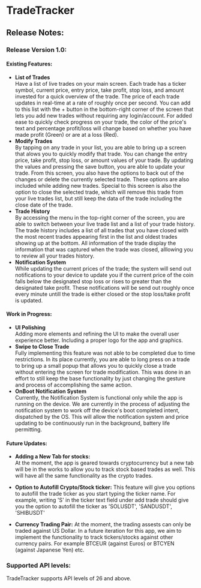 # TradeTracker
 
## Release Notes:
### Release Version 1.0:
#### Existing Features:
  * **List of Trades**  
        Have a list of live trades on your main screen. Each trade has a ticker symbol, current price, entry price, take profit, stop loss, and amount invested for a quick overview of the trade. The price of
        each trade updates in real-time at a rate of roughly once per second. You can add to this list with the + button in the bottom-right corner of the screen that lets you add new trades
        without requiring any login/account. For added ease to quickly check progress on your trade, the color of the price's text and percentage profit/loss will change based on whether you have made profit (Green) or
        are at a loss (Red).
 * **Modify Trades**  
       By tapping on any trade in your list, you are able to bring up a screen that alows you to quickly modify that trade. You can change the entry price, take profit, stop loss, or amount values
       of your trade. By updating the values and pressing the save button, you are able to update your trade. From this screen, you also have the options to back out of the changes or delete
       the currently selected trade. These options are also included while adding new trades. Special to this screen is also the option to close the selected trade, which will remove this trade from
       your live trades list, but still keep the data of the trade including the close date of the trade.
 * **Trade History**  
       By accessing the menu in the top-right corner of the screen, you are able to switch between your live trade list and a list of your trade history. The trade history includes a list of
       all trades that you have closed with the most recent trades appearing first in the list and oldest trades showing up at the bottom. All information of the trade display the information that was captured when the trade was
       closed, alllowing you to review all your trades history.
 * **Notification System**  
       While updating the current prices of the trade; the system will send out notifications to your device to update you if the current price of the coin falls below the designated stop loss or rises to greater than
       the designated take profit. These notifications will be send out roughly once every minute untill the trade is either closed or the stop loss/take profit is updated. 
   
#### Work in Progress:
  * **UI Polishing**  
        Adding more elements and refining the UI to make the overall user experience better. Including a proper logo for the app and graphics.
  * **Swipe to Close Trade**  
        Fully implementing this feature was not able to be completed due to time restrictions. In its place currently, you are able to long press on a trade to bring up a small popup that
        allows you to quickly close a trade without entering the screen for trade modification. This was done in an effort to still keep the base functionality by just changing the gesture and
        process of accomplishing the same action.
  * **OnBoot Notification System**  
        Currently, the Notification System is functional only while the app is running on the device. We are currently in the process of adjusting the notification system to work
        off the device's boot completed intent, dispatched by the OS. This will allow the notification system and price updating to be continuously run in the background, battery life
        permitting.
    
#### Future Updates:
  * **Adding a New Tab for stocks:**  
        At the moment, the app is geared towards cryptocurrency but a new tab will be in the works to allow you to track stock based trades as well. This will have all the same functionality as the crypto trades.

  * **Option to Autofill Crypto/Stock ticker:**
        This feature will give you options to autofill the trade ticker as you start typing the ticker name. For example, writing 'S' in the ticker text field under add trade should give you the option to autofill the ticker as 'SOLUSDT', 'SANDUSDT', 'SHIBUSDT' 

  * **Currency Trading Pair:**
       At the moment, the trading assests can only be traded against US Dollar. In a future iteration for this app, we aim to implement the functionality to track tickers/stocks against other currency pairs. For example BTCEUR (against Euros) or BTCYEN (against Japanese Yen) etc.

### Supported API levels:
TradeTracker supports API levels of 26 and above.
